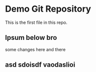 # Demo Git Repository

This is the first file in this repo.

## Ipsum below bro

some changes here and there

## asd sdoisdf vaodaslioi